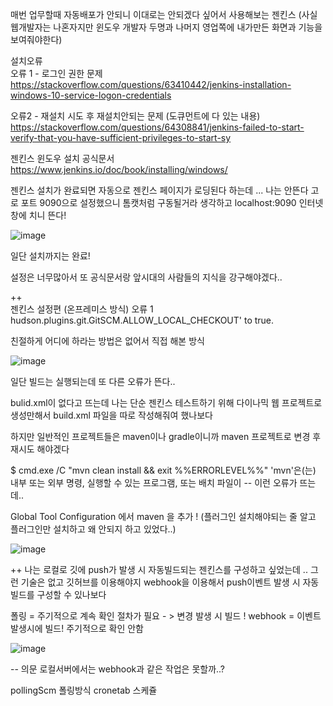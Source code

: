매번 업무할때 자동배포가 안되니 이대로는 안되겠다 싶어서 사용해보는 젠킨스 (사실 웹개발자는 나혼자지만 윈도우 개발자 두명과 나머지 영업쪽에 내가만든 화면과 기능을 보여줘야한다)

설치오류   
오류 1 - 로그인 권한 문제   
https://stackoverflow.com/questions/63410442/jenkins-installation-windows-10-service-logon-credentials  

오류2 - 재설치 시도 후 재설치안되는 문제   (도큐먼트에 다 있는 내용)
https://stackoverflow.com/questions/64308841/jenkins-failed-to-start-verify-that-you-have-sufficient-privileges-to-start-sy  

 젠킨스 윈도우 설치 공식문서 https://www.jenkins.io/doc/book/installing/windows/  
 
젠킨스 설치가 완료되면 자동으로 젠킨스 페이지가 로딩된다 하는데 ... 나는 안뜬다 고로 포트 9090으로 설정했으니 톰캣처럼 구동될거라 생각하고 localhost:9090 인터넷창에 치니 뜬다!  

![image](https://user-images.githubusercontent.com/97571604/230400865-89786a6e-b41b-4139-ab67-efb19e88dd9e.png)
  
 일단 설치까지는 완료!
 
 설정은 너무많아서 또 공식문서랑 앞시대의 사람들의 지식을 강구해야겠다..

++  
젠킨스 설정편 (온프레미스 방식)
오류 1 hudson.plugins.git.GitSCM.ALLOW_LOCAL_CHECKOUT' to true. 

친절하게 어디에 하라는 방법은 없어서 직접 해본 방식 

![image](https://user-images.githubusercontent.com/97571604/236388828-656afd67-5ef1-4e8c-82c7-ba3c3daa1929.png)

일단 빌드는 실행되는데 또 다른 오류가 뜬다..  

bulid.xml이 없다고 뜨는데 나는 단순 젠킨스 테스트하기 위해 다이나믹 웹 프로젝트로 생성만해서 build.xml 파일을 따로 작성해줘여 했나보다 

하지만 일반적인 프로젝트들은 maven이나 gradle이니까 maven 프로젝트로 변경 후 재시도 해야겠다

$ cmd.exe /C "mvn clean install && exit %%ERRORLEVEL%%" 'mvn'은(는) 내부 또는 외부 명령, 실행할 수 있는 프로그램, 또는 배치 파일이  -- 이런 오류가 뜨는데.. 

Global Tool Configuration 에서 maven 을 추가 ! (플러그인 설치해야되는 줄 알고 플러그인만 설치하고 왜 안되지 하고 있었다..)

![image](https://user-images.githubusercontent.com/97571604/236400494-7ca4aa75-eefb-48ae-acc5-43e8700caa5e.png)

++ 나는 로컬로 깃에 push가 발생 시 자동빌드되는 젠킨스를 구성하고 싶었는데 .. 그런 기술은 없고 깃허브를 이용해야지 webhook을 이용해서 push이벤트 발생 시 자동빌드를 구성할 수 있나보다

폴링 = 주기적으로 계속 확인 절차가 필요 - > 변경 발생 시 빌드 !
webhook = 이벤트 발생시에 빌드! 주기적으로 확인 안함 

![image](https://user-images.githubusercontent.com/97571604/236636337-20485fd2-2856-445b-ab16-ea67dc8a5f6d.png)

-- 의문 로컬서버에서는 webhook과 같은 작업은 못할까..?

pollingScm 폴링방식 cronetab 스케쥴

